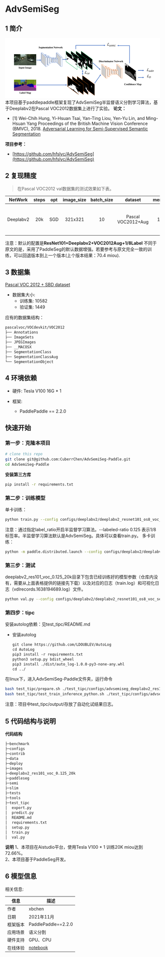 # AdvSemiSeg


## 1 简介
![images](images/network.png)  
本项目基于paddlepaddle框架复现了AdvSemiSeg半监督语义分割学习算法，基于Deeplabv2在Pascal VOC2012数据集上进行了实验。
**论文：**
- [1] Wei-Chih Hung, Yi-Hsuan Tsai, Yan-Ting Liou, Yen-Yu Lin, and Ming-Hsuan Yang
Proceedings of the British Machine Vision Conference (BMVC), 2018. [Adversarial Learning for Semi-Supervised Semantic Segmentation](https://arxiv.org/abs/1802.07934)

**项目参考：**
- [https://github.com/hfslyc/AdvSemiSeg](https://github.com/hfslyc/AdvSemiSeg)

## 2 复现精度
>在Pascal VOC2012 val数据集的测试效果如下表。

|NetWork |steps|opt|image_size|batch_size|dataset|memory|card|mIou|config|weight|log|
| :---: | :---: | :---: | :---: | :---: | :---: | :---: | :---: | :---: | :---: | :---: | :---: |
|Deeplabv2|20k|SGD|321x321|10|Pascal VOC2012+Aug|16G|1|72.66|[deeplabv2_resnet101_os8_voc_semi_321x321_20k.yml](configs/deeplabv2/deeplabv2_resnet101_os8_voc_semi_321x321_20k.yml)|(链接: https://pan.baidu.com/s/13bG-VGyW4VsD5iw3aJpJsQ 提取码: d3qy 复制这段内容后打开百度网盘手机App，操作更方便哦)|[log](deeplabv2_res101_voc_0.125_20k/train.log)|
注意：默认的配置是**ResNet101+Deeplabv2+VOC2012Aug+1/8Label**
不同于原文的是，采用了PaddleSeg的默认数据增强。若要参考与原文完全一致的训练，可以回退版本到上一个版本(上个版本结果：70.4 miou).

## 3 数据集
[Pascal VOC 2012 + SBD dataset](http://host.robots.ox.ac.uk/pascal/VOC/voc2012/index.html)

- 数据集大小:
    - 训练集: 10582
    - 验证集: 1449

应有的数据集结构：
```
pascalvoc/VOCdevkit/VOC2012
├── Annotations
├── ImageSets
├── JPEGImages
├── __MACOSX
├── SegmentationClass
├── SegmentationClassAug
└── SegmentationObject
```

## 4 环境依赖
- 硬件: Tesla V100 16G * 1

- 框架:
    - PaddlePaddle == 2.2.0
  
    
## 快速开始

### 第一步：克隆本项目
```bash
# clone this repo
git clone git@github.com:CuberrChen/AdvSemiSeg-Paddle.git
cd AdvSemiSeg-Paddle
```

**安装第三方库**
```bash
pip install -r requirements.txt
```


### 第二步：训练模型
单卡训练：
```bash
python train.py --config configs/deeplabv2/deeplabv2_resnet101_os8_voc_semi_321x321_20k.yml --label_ratio 0.125 --num_workers 0 --use_vdl --do_eval --save_interval 1000 --save_dir deeplabv2_res101_voc_0.125_20k
```
注意：通过指定label_ratio开启半监督学习算法。--labeled-ratio 0.125 表示1/8标签率。半监督学习算法默认是AdvSemiSeg。具体可以查看train.py。
多卡训练：
```bash
python -m paddle.distributed.launch --config configs/deeplabv2/deeplabv2_resnet101_os8_voc_semi_321x321_20k.yml --label_ratio 0.125 --num_workers 0 --use_vdl --do_eval --save_interval 1000 --save_dir deeplabv2_res101_voc_0.125_20k
```

### 第三步：测试
deeplabv2_res101_voc_0.125_20k目录下包含已经训练好的模型参数（仓库内没有，需要从上面表格提供的链接先下载）以及对应的日志（train.log）和可视化日志（vdlrecords.1638194689.log）文件。
```bash
python val.py --config configs/deeplabv2/deeplabv2_resnet101_os8_voc_semi_321x321_20k.yml --model_path deeplabv2_res101_voc_0.125_20k/best_model/model.pdparams
```

### 第四步：tipc
安装autolog依赖：见test_tipc/README.md
- 安装autolog
    ```
    git clone https://github.com/LDOUBLEV/AutoLog
    cd AutoLog
    pip3 install -r requirements.txt
    python3 setup.py bdist_wheel
    pip3 install ./dist/auto_log-1.0.0-py3-none-any.whl
    cd ../
    ```
在linux下，进入AdvSemiSeg-Paddle文件夹，运行命令
```bash
bash test_tipc/prepare.sh ./test_tipc/configs/advsemiseg_deeplabv2_res101_humanseg/train_infer_python.txt 'lite_train_lite_infer'
bash test_tipc/test_train_inference_python.sh ./test_tipc/configs/advsemiseg_deeplabv2_res101_humanseg/train_infer_python.txt 'lite_train_lite_infer'
```

注意：项目中test_tipc/output/存放了自动化试结果日志。

## 5 代码结构与说明
**代码结构**
```
├─benchmark
├─configs  
├─contrib
├─data
├─deploy                        
├─images                         
├─deeplabv2_res101_voc_0.125_20k                           
├─paddleseg  
├─semi  
├─slim   
├─tests
├─tools
├─test_tipc                                            
│  export.py                     
│  predict.py                        
│  README.md                                            
│  requirements.txt                      
│  setup.py                   
│  train.py                
│  val.py                       
```
**说明**
1、本项目在Aistudio平台，使用Tesla V100 * 1 训练20K miou达到72.66%。  
2、本项目基于PaddleSeg开发。  

## 6 模型信息

相关信息:

| 信息 | 描述 |
| --- | --- |
| 作者 | xbchen|
| 日期 | 2021年11月 |
| 框架版本 | PaddlePaddle==2.2.0 |
| 应用场景 | 语义分割 |
| 硬件支持 | GPU、CPU |
| 在线体验 | [notebook](https://aistudio.baidu.com/aistudio/projectdetail/2884884?contributionType=1&shared=1)|
